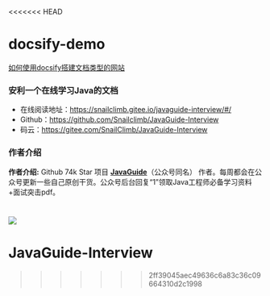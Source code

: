 <<<<<<< HEAD
# docsify-demo

[如何使用docsify搭建文档类型的网站](./docs/how-to-use-docsify.md)

### 安利一个在线学习Java的文档

- 在线阅读地址：https://snailclimb.gitee.io/javaguide-interview/#/
- Github：https://github.com/Snailclimb/JavaGuide-Interview
- 码云：https://gitee.com/SnailClimb/JavaGuide-Interview

### 作者介绍

**作者介绍:**  Github 74k Star 项目  **[JavaGuide](https://github.com/Snailclimb/JavaGuide)**（公众号同名） 作者。每周都会在公众号更新一些自己原创干货。公众号后台回复“1”领取Java工程师必备学习资料+面试突击pdf。

![](https://imgkr.cn-bj.ufileos.com/66f3a716-b3cc-469b-9b61-8be00244305c.png)
=======
# JavaGuide-Interview
>>>>>>> 2ff39045aec49636c6a83c36c09664310d2c1998
